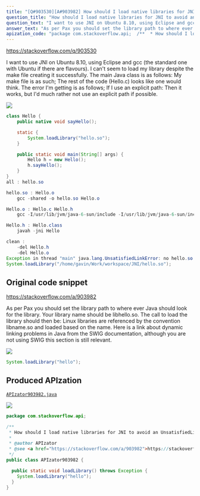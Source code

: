 ```yaml
---
title: "[Q#903530][A#903982] How should I load native libraries for JNI to avoid an UnsatisfiedLinkError?"
question_title: "How should I load native libraries for JNI to avoid an UnsatisfiedLinkError?"
question_text: "I want to use JNI on Ubuntu 8.10, using Eclipse and gcc (the standard one with Ubuntu if there are flavours). I can't seem to load my library despite the make file creating it successfully. The main Java class is as follows: My make file is as such; The rest of the code (Hello.c) looks like one would think. The error I'm getting is as follows; If I use an explicit path: Then it works, but I'd much rather not use an explicit path if possible."
answer_text: "As per Pax you should set the library path to where ever Java should look for the library.  Your library name should be libhello.so.  The call to load the library should then be: Linux libraries are referenced by the convention libname.so and loaded based on the name.  Here is a link about dynamic linking problems in Java from the SWIG documentation, although you are not using SWIG this section is still relevant."
apization_code: "package com.stackoverflow.api;  /**  * How should I load native libraries for JNI to avoid an UnsatisfiedLinkError?  *  * @author APIzator  * @see <a href=\"https://stackoverflow.com/a/903982\">https://stackoverflow.com/a/903982</a>  */ public class APIzator903982 {    public static void loadLibrary() throws Exception {     System.loadLibrary(\"hello\");   } }"
---
```


https://stackoverflow.com/q/903530

I want to use JNI on Ubuntu 8.10, using Eclipse and gcc (the standard one with Ubuntu if there are flavours).
I can&#x27;t seem to load my library despite the make file creating it successfully.
The main Java class is as follows:
My make file is as such;
The rest of the code (Hello.c) looks like one would think.
The error I&#x27;m getting is as follows;
If I use an explicit path:
Then it works, but I&#x27;d much rather not use an explicit path if possible.


<div class="code-logo"><img src="/stackoverflow.png" /></div>

```java
class Hello {
    public native void sayHello();

    static {
        System.loadLibrary("hello.so");
    }

    public static void main(String[] args) {
        Hello h = new Hello();
        h.sayHello();
    }
}
all : hello.so

hello.so : Hello.o
    gcc -shared -o hello.so Hello.o

Hello.o : Hello.c Hello.h
    gcc -I/usr/lib/jvm/java-6-sun/include -I/usr/lib/jvm/java-6-sun/include/linux -c Hello.c -o Hello.o

Hello.h : Hello.class
    javah -jni Hello

clean :
    -del Hello.h
    -del Hello.o
Exception in thread "main" java.lang.UnsatisfiedLinkError: no hello.so in java.library.path
System.loadLibrary("/home/gavin/Work/workspace/JNI/hello.so");
```


## Original code snippet

https://stackoverflow.com/a/903982

As per Pax you should set the library path to where ever Java should look for the library.  Your library name should be libhello.so.  The call to load the library should then be:
Linux libraries are referenced by the convention libname.so and loaded based on the name.  Here is a link about dynamic linking problems in Java from the SWIG documentation, although you are not using SWIG this section is still relevant.

<div class="code-logo"><img src="/stackoverflow.png" /></div>

```java
System.loadLibrary("hello");
```

## Produced APIzation

[`APIzator903982.java`](https://github.com/blind-papers/apization-temp-data/raw/main/search/APIzator903982.java)

<div class="code-logo"><img src="/apizator.png" /></div>

```java
package com.stackoverflow.api;

/**
 * How should I load native libraries for JNI to avoid an UnsatisfiedLinkError?
 *
 * @author APIzator
 * @see <a href="https://stackoverflow.com/a/903982">https://stackoverflow.com/a/903982</a>
 */
public class APIzator903982 {

  public static void loadLibrary() throws Exception {
    System.loadLibrary("hello");
  }
}

```